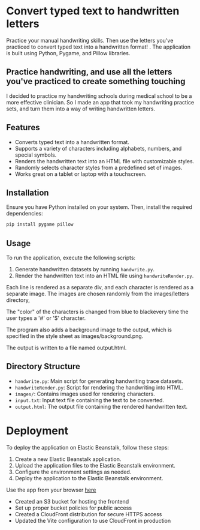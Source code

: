 # Convert typed text to handwritten letters

Practice your manual handwriting skills. Then use the letters you've practiced to convert typed text into a handwritten format!
. The application is built using Python, Pygame, and Pillow libraries.


## Practice handwriting, and use all the letters you've practiced to create something touching
I decided to practice my handwriting schools during medical school to be a more effective clinician. So I made an app that took my handwriting practice sets, and turn them into a way of writing handwritten letters.  

## Features

- Converts typed text into a handwritten format.
- Supports a variety of characters including alphabets, numbers, and special symbols.
- Renders the handwritten text into an HTML file with customizable styles.
- Randomly selects character styles from a predefined set of images.
- Works great on a tablet or laptop with a touchscreen.

## Installation

Ensure you have Python installed on your system. Then, install the required dependencies:

```bash
pip install pygame pillow
```

## Usage

To run the application, execute the following scripts:

1. Generate handwritten datasets by running `handwrite.py`.
2. Render the handwritten text into an HTML file using `handwriteRender.py`.

Each line is rendered as a separate div, and each character is rendered as a separate image. The images are chosen randomly from the images/letters directory,

The "color" of the characters is changed from blue to blackevery time the user types a '#' or '$' character.

The program also adds a background image to the output, which is specified in the
style sheet as images/background.png.

The output is written to a file named output.html.

## Directory Structure

- `handwrite.py`: Main script for generating handwriting trace datasets.
- `handwriteRender.py`: Script for rendering the handwriting into HTML.
- `images/`: Contains images used for rendering characters.
- `input.txt`: Input text file containing the text to be converted.
- `output.html`: The output file containing the rendered handwritten text.

# Deployment
To deploy the application on Elastic Beanstalk, follow these steps:

1. Create a new Elastic Beanstalk application.
2. Upload the application files to the Elastic Beanstalk environment.
3. Configure the environment settings as needed.
4. Deploy the application to the Elastic Beanstalk environment.

Use the app from your browser [here](https://d1d1511mhtx39tb3.cloudfront.net)

- Created an S3 bucket for hosting the frontend
- Set up proper bucket policies for public access
- Created a CloudFront distribution for secure HTTPS access
- Updated the Vite configuration to use CloudFront in production